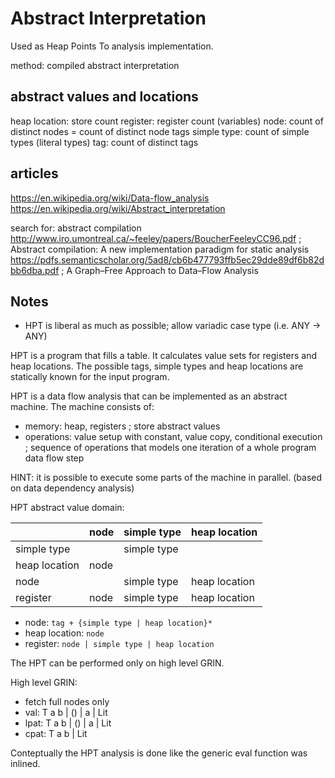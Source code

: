 # Abstract Interpretation

Used as Heap Points To analysis implementation.

method: compiled abstract interpretation

## abstract values and locations

heap location:  store count
register:       register count (variables)
node:           count of distinct nodes = count of distinct node tags
simple type:    count of simple types (literal types)
tag:            count of distinct tags

## articles
  https://en.wikipedia.org/wiki/Data-flow_analysis
  https://en.wikipedia.org/wiki/Abstract_interpretation

  search for: abstract compilation
  http://www.iro.umontreal.ca/~feeley/papers/BoucherFeeleyCC96.pdf ; Abstract compilation: A new implementation paradigm for static analysis
  https://pdfs.semanticscholar.org/5ad8/cb6b477793ffb5ec29dde89df6b82dbb6dba.pdf ; A Graph–Free Approach to Data–Flow Analysis

## Notes
  - HPT is liberal as much as possible; allow variadic case type (i.e. ANY -> ANY)

HPT is a program that fills a table. It calculates value sets for registers and heap locations.
The possible tags, simple types and heap locations are statically known for the input program.

HPT is a data flow analysis that can be implemented as an abstract machine.
The machine consists of:
  - memory: heap, registers ; store abstract values
  - operations: value setup with constant, value copy, conditional execution ; sequence of operations that models one iteration of a whole program data flow step

HINT: it is possible to execute some parts of the machine in parallel. (based on data dependency analysis)

HPT abstract value domain:

|               | node  | simple type | heap location |
| ---           | ---   | ---         | ---           |
| simple type   |       | simple type |               |
| heap location | node  |             |               |
| node          |       | simple type | heap location |
| register      | node  | simple type | heap location |

- node: `tag + {simple type | heap location}*`
- heap location: `node`
- register: `node | simple type | heap location`

The HPT can be performed only on high level GRIN.

High level GRIN:
  - fetch full nodes only
  - val: T a b | () | a | Lit
  - lpat: T a b | () | a | Lit
  - cpat: T a b | Lit

Conteptually the HPT analysis is done like the generic eval function was inlined.
